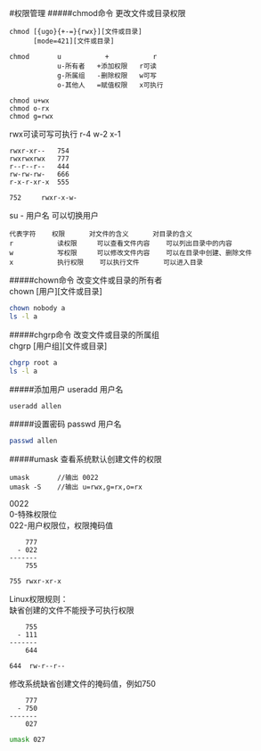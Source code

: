 #权限管理
#####chmod命令
更改文件或目录权限
```text
chmod [{ugo}{+-=}{rwx}][文件或目录]
	  [mode=421][文件或目录]
```
```text
chmod 		u  			+			r
			u-所有者	+添加权限	r可读
			g-所属组	-删除权限	w可写
			o-其他人	=赋值权限	x可执行
```
```text
chmod u+wx
chmod o-rx
chmod g=rwx
```
rwx可读可写可执行
r-4		w-2		x-1
```text
rwxr-xr--	754
rwxrwxrwx	777
r--r--r--	444
rw-rw-rw-	666
r-x-r-xr-x	555

752		rwxr-x-w-
```
su - 用户名		可以切换用户
```text
代表字符	权限		对文件的含义		对目录的含义
r			读权限		可以查看文件内容	可以列出目录中的内容
w			写权限		可以修改文件内容	可以在目录中创建、删除文件
x			执行权限	可以执行文件		可以进入目录
```
#####chown命令
改变文件或目录的所有者			
chown [用户][文件或目录]
```bash
chown nobody a
ls -l a
```
#####chgrp命令
改变文件或目录的所属组			
chgrp [用户组][文件或目录]
```bash
chgrp root a
ls -l a
```
#####添加用户
useradd 用户名
```bash
useradd allen
```
#####设置密码
passwd 用户名
```bash
passwd allen
```
#####umask
查看系统默认创建文件的权限
```text
umask		//输出 0022
umask -S	//输出 u=rwx,g=rx,o=rx
```
0022				
0-特殊权限位				
022-用户权限位，权限掩码值			
```text
	777
  - 022
-------
	755
```
```text
755 rwxr-xr-x
```			
Linux权限规则：			
缺省创建的文件不能授予可执行权限
```text
	755
  - 111
-------
	644
```
```text
644  rw-r--r--	
```		
修改系统缺省创建文件的掩码值，例如750
```text
	777
  - 750
-------
	027
```
```bash
umask 027
```